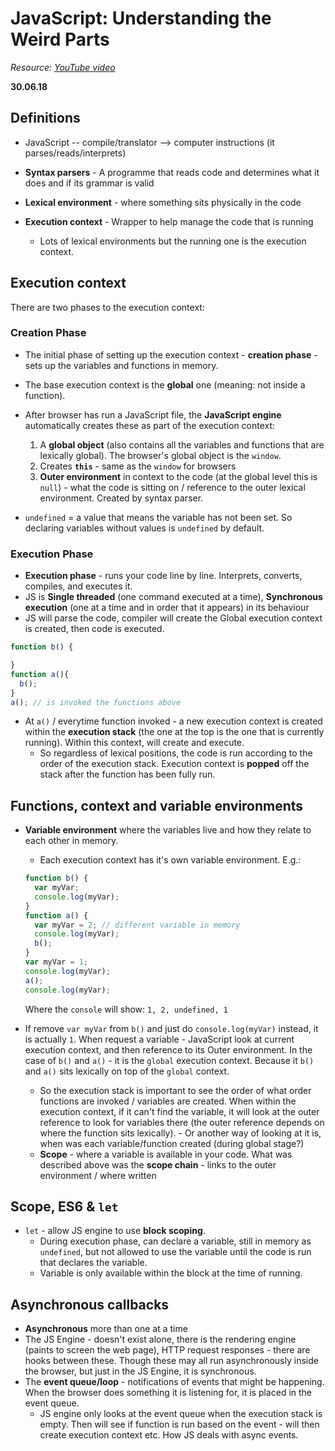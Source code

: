 # JavaScript: Understanding the Weird Parts 

_Resource:_ [_YouTube video_](https://www.youtube.com/watch?v=Bv_5Zv5c-Ts&t=2945s)

**30.06.18**

## Definitions
* JavaScript -- compile/translator --> computer instructions (it parses/reads/interprets)

* **Syntax parsers** - A programme that reads code and determines what it does and if its grammar is valid
* **Lexical environment** - where something sits physically in the code
* **Execution context** - Wrapper to help manage the code that is running
  * Lots of lexical environments but the running one is the execution context.

## Execution context
There are two phases to the execution context:

### Creation Phase
* The initial phase of setting up the execution context - **creation phase** - sets up the variables and functions in memory.
* The base execution context is the **global** one (meaning: not inside a function).

* After browser has run a JavaScript file, the **JavaScript engine** automatically creates these as part of the execution context:
  1. A **global object** (also contains all the variables and functions that are lexically global). The browser's global object is the `window`.
  2. Creates **`this`** - same as the `window` for browsers
  3. **Outer environment** in context to the code (at the global level this is `null`) - what the code is sitting on / reference to the outer lexical environment. Created by syntax parser.

* `undefined` = a value that means the variable has not been set. So declaring variables without values is `undefined` by default.

### Execution Phase
* **Execution phase** - runs your code line by line. Interprets, converts, compiles, and executes it.
* JS is **Single threaded** (one command executed at a time), **Synchronous execution** (one at a time and in order that it appears) in its behaviour
* JS will parse the code, compiler will create the Global execution context is created, then code is executed.

```js
function b() {

}
function a(){
  b();
}
a(); // is invoked the functions above 
```

* At `a()` / everytime function invoked - a new execution context is created within the **execution stack** (the one at the top is the one that is currently running). Within this context, will create and execute. 
  * So regardless of lexical positions, the code is run according to the order of the execution stack. Execution context is **popped** off the stack after the function has been fully run.

## Functions, context and variable environments
* **Variable environment** where the variables live and how they relate to each other in memory.
  * Each execution context has it's own variable environment. E.g.:
  ```js
  function b() {
    var myVar;
    console.log(myVar);
  }
  function a() {
    var myVar = 2; // different variable in memory
    console.log(myVar);
    b();
  }
  var myVar = 1;
  console.log(myVar);
  a();
  console.log(myVar);
  ```
  Where the `console` will show: `1, 2, undefined, 1`

* If remove `var myVar` from `b()` and just do `console.log(myVar)` instead, it is actually `1`. When request a variable - JavaScript look at current execution context, and then reference to its Outer environment. In the case of `b()` and `a()` - it is the `global` execution context. Because it `b()` and `a()` sits lexically on top of the `global` context. 
  * So the execution stack is important to see the order of what order functions are invoked / variables are created. When within the execution context, if it can't find the variable, it will look at the outer reference to look for variables there (the outer reference depends on where the function sits lexically). - Or another way of looking at it is, when was each variable/function created (during global stage?)
  * **Scope** - where a variable is available in your code. What was described above was the **scope chain** - links to the outer environment / where written

## Scope, ES6 & `let`
* `let` - allow JS engine to use **block scoping**.
  * During execution phase, can declare a variable, still in memory as `undefined`, but not allowed to use the variable until the code is run that declares the variable.
  * Variable is only available within the block at the time of running.

## Asynchronous callbacks
* **Asynchronous** more than one at a time
* The JS Engine - doesn't exist alone, there is the rendering engine (paints to screen the web page), HTTP request responses - there are hooks between these. Though these may all run asynchronously inside the browser, but just in the JS Engine, it is synchronous.
* The **event queue/loop** - notifications of events that might be happening. When the browser does something it is listening for, it is placed in the event queue.
  * JS engine only looks at the event queue when the execution stack is empty. Then will see if function is run based on the event - will then create execution context etc. How JS deals with async events.